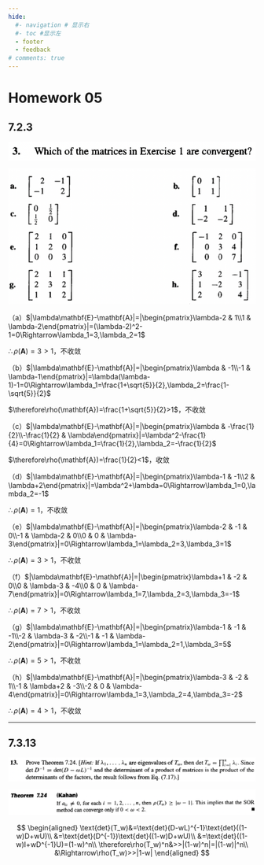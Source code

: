 ```yaml
---
hide:
  #- navigation # 显示右
  #- toc #显示左
  - footer
  - feedback
# comments: true
--- 
```


# Homework 05

## 7.2.3

![](../../../assets/Pasted%20image%2020250321110456.png)

![](../../../assets/Pasted%20image%2020250321110515.png)

（a）$|\lambda\mathbf{E}-\mathbf{A}|=|\begin{pmatrix}\lambda-2 & 1\\1 & \lambda-2\end{pmatrix}|=(\lambda-2)^2-1=0\Rightarrow\lambda_1=3,\lambda_2=1$

$\therefore\rho(\mathbf{A})=3>1$，不收敛

（b）$|\lambda\mathbf{E}-\mathbf{A}|=|\begin{pmatrix}\lambda & -1\\-1 & \lambda-1\end{pmatrix}|=\lambda(\lambda-1)-1=0\Rightarrow\lambda_1=\frac{1+\sqrt{5}}{2},\lambda_2=\frac{1-\sqrt{5}}{2}$

$\therefore\rho(\mathbf{A})=\frac{1+\sqrt{5}}{2}>1$，不收敛

（c）$|\lambda\mathbf{E}-\mathbf{A}|=|\begin{pmatrix}\lambda & -\frac{1}{2}\\-\frac{1}{2} & \lambda\end{pmatrix}|=\lambda^2-\frac{1}{4}=0\Rightarrow\lambda_1=\frac{1}{2},\lambda_2=-\frac{1}{2}$

$\therefore\rho(\mathbf{A})=\frac{1}{2}<1$，收敛

（d）$|\lambda\mathbf{E}-\mathbf{A}|=|\begin{pmatrix}\lambda-1 & -1\\2 & \lambda+2\end{pmatrix}|=\lambda^2+\lambda=0\Rightarrow\lambda_1=0,\lambda_2=-1$

$\therefore\rho(\mathbf{A})=1$，不收敛

（e）$|\lambda\mathbf{E}-\mathbf{A}|=|\begin{pmatrix}\lambda-2 & -1 & 0\\-1 & \lambda-2 & 0\\0 & 0 & \lambda-3\end{pmatrix}|=0\Rightarrow\lambda_1=\lambda_2=3,\lambda_3=1$

$\therefore\rho(\mathbf{A})=3>1$，不收敛

（f）$|\lambda\mathbf{E}-\mathbf{A}|=|\begin{pmatrix}\lambda+1 & -2 & 0\\0 & \lambda-3 & -4\\0 & 0 & \lambda-7\end{pmatrix}|=0\Rightarrow\lambda_1=7,\lambda_2=3,\lambda_3=-1$

$\therefore\rho(\mathbf{A})=7>1$，不收敛

（g）$|\lambda\mathbf{E}-\mathbf{A}|=|\begin{pmatrix}\lambda-1 & -1 & -1\\-2 & \lambda-3 & -2\\-1 & -1 & \lambda-2\end{pmatrix}|=0\Rightarrow\lambda_1=\lambda_2=1,\lambda_3=5$

$\therefore\rho(\mathbf{A})=5>1$，不收敛

（h）$|\lambda\mathbf{E}-\mathbf{A}|=|\begin{pmatrix}\lambda-3 & -2 & 1\\-1 & \lambda+2 & -3\\-2 & 0 & \lambda-4\end{pmatrix}|=0\Rightarrow\lambda_1=3,\lambda_2=4,\lambda_3=-2$

$\therefore\rho(\mathbf{A})=4>1$，不收敛
***
## 7.3.13

![](../../../assets/Pasted%20image%2020250321110607.png)

![](../../../assets/Pasted%20image%2020250321110640.png)

$$
\begin{aligned}
\text{det}(T_w)&=\text{det}(D-wL)^{-1}\text{det}((1-w)D+wU)\\
&=\text{det}(D^{-1})\text{det}((1-w)D+wU)\\
&=\text{det}((1-w)I+wD^{-1}U)=(1-w)^n\\
\therefore\rho(T_w)^n&>>|(1-w)^n|=|(1-w)|^n\\
&\Rightarrow\rho(T_w)>>|1-w|
\end{aligned}
$$



